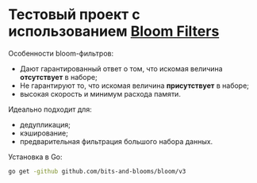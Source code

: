 # Тестовый проект с использованием [Bloom Filters](https://github.com/bits-and-blooms/bloom)
Особенности bloom-фильтров:
 - Дают гарантированный ответ о том, что искомая величина **отсутствует** в наборе;
 - Не гарантируют то, что искомая величина **присутствует** в наборе;
 - высокая скорость и минимум расхода памяти.

Идеально подходит для:
 - дедупликация;
 - кэширование;
 - предварительная фильтрация большого набора данных.

Установка в Go:
```bash
go get -github github.com/bits-and-blooms/bloom/v3
```